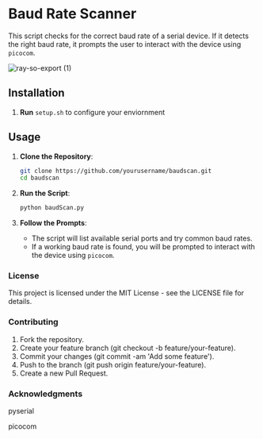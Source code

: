 # Baud Rate Scanner

This script checks for the correct baud rate of a serial device. If it detects the right baud rate, it prompts the user to interact with the device using `picocom`.

![ray-so-export (1)](https://github.com/user-attachments/assets/505344bf-c494-4a18-aa92-798e576be628)


## Installation

1. **Run** `setup.sh` to configure your enviornment

## Usage

1. **Clone the Repository**:
    ```sh
    git clone https://github.com/yourusername/baudscan.git
    cd baudscan
    ```

2. **Run the Script**:
    ```sh
    python baudScan.py
    ```

3. **Follow the Prompts**:
    - The script will list available serial ports and try common baud rates.
    - If a working baud rate is found, you will be prompted to interact with the device using `picocom`.


### License
This project is licensed under the MIT License - see the LICENSE file for details.

### Contributing
1. Fork the repository.
2. Create your feature branch (git checkout -b feature/your-feature).
3. Commit your changes (git commit -am 'Add some feature').
4. Push to the branch (git push origin feature/your-feature).
5. Create a new Pull Request.

### Acknowledgments
pyserial

picocom
